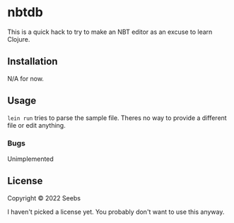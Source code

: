 # nbtdb

This is a quick hack to try to make an NBT editor as an excuse to learn
Clojure.

## Installation

N/A for now.

## Usage

`lein run` tries to parse the sample file. Theres no way to provide
a different file or edit anything.


### Bugs

Unimplemented

## License

Copyright © 2022 Seebs

I haven't picked a license yet. You probably don't want to use this
anyway.
